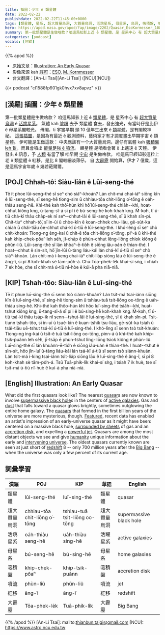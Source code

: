 ```yaml
---
title: 插圖：少年 ê 類星體
date: 2022-02-22
publishdate: 2022-02-22T11:45:00+0800
tags: [類星體, 星系, 超大質量烏洞, 大質量烏洞, 活跳星系, 母星系, 烏洞, 吸積盤, 噴流, 紅移, 大霹靂]
hero: https://apod.nasa.gov/apod/fap/image/2202/Quasar_EsoKormesser_1080.jpg
summary: 第一批類星體是生做啥款？咱這馬知影上近 ê 類星體，是 星系中心 有 超大質量烏洞 ê 活跳星系。
categories: [podcast]
vocals: [阿錕]
---
```


{{% apod %}}

- 原始文章：[Illustration: An Early Quasar](https://apod.nasa.gov/apod/ap220222.html)
- 影像來源 kah [許可](https://www.eso.org/public/outreach/copyright/)：[ESO](https://www.eso.org/), [M. Kornmesser](https://en.wikipedia.org/wiki/Martin_Kornmesser)
- 台文翻譯：[An-Li Tsai][An-Li Tsai] ([NCU][NCU])

{{< podcast "cl1588fp901gk0hvx7xv8apvz" >}}

## [漢羅] 插圖：少年 ê 類星體
第一批類星體是生做啥款？
咱這馬知影上近 ê [類星體][quasar]，是 星系中心 有 [超大質量烏洞][supermassive black hole t] ê [活跳星系][active galaxies]。
氣體 kah [塗粉][dust] 去予 類星體 食去，發出強光，有當時仔是比伊 ê 母星系閣較光。
毋閣，tī 宇宙早期 頭 10 億年生出來 ê [類星體][quasars]，是有閣較神祕。
[這張插圖][Featured]，是因為有最近 ê 觀測資料，藝術家才有才調度畫出早期宇宙 ê 類星體。
伊可能是生做這款：
中央應該有一个大質量烏洞，邊仔有氣體 kah [吸積盤][accretion disk] [leh 踅][surrounded by sheets]，而且會噴出 [能量足強 ê 噴流][powerful jet]。
類星體 是咱看會著 ê 上遙遠 ê 天體。
伊發出 ê 訊息，予 [人類][humanity] 有當了解 咱早期 [宇宙][intervening universe t] 是生做啥款。
咱這馬已經知影這粒上老 ê 類星體 ê 紅移，是比 8 閣較細淡薄仔。
自 [大霹靂][Big Bang] 開始算，伊才 7 億歲，這是這馬宇宙年歲 ê 幾若葩爾爾。



## [POJ] Chhah-tô͘: Siàu-liân ê Lūi-seng-thé
Tē it phoe lūi-seng-thé sī seⁿ chò siáⁿ-khoán?
Lán chit-má chai-iáⁿ siōng kīn ê lūi-seng-thé, sī seng-hē tiong-sim ū chhiau-tōa chit-liōng o͘-tōng ê oa̍h-thiàu seng-hē.
Khì-thé kah thô͘-hún khì hō͘ lūi-seng-thé chia̍h--khì, hoat-chhut kiông kng, ū-tang-sî-á sī pí i ê bú-seng-hē koh-khah kng.
M̄-koh, tī ú-tiū chá-kî thâu cha̍p-ek nî seⁿ--chhut-lâi ê lūi-seng-thé, sī ū khah sîn-pì.
Chit-tiuⁿ chhah-tô͘, sī in-ūi ū chòe-kīn ê koan-chhek chu-liāu, gē-su̍t-ka chiah ū châi-tiāu ōe-chhut chá-kî ú-tiū ê lūi-seng-thé.
I khó-lêng sī seⁿ chò chit-khoán:
Tiong-ng èng-kai ū chi̍t-ê tōa chit-liōng o͘-tōng, piⁿ-á ū khì-thé kah khip-chek-pôaⁿ leh se̍h, jī-cha̍p ē phùn-chhut lêng-liōng chiok kiông ê phùn-liû.
Lūi-seng-thé sī lán khòaⁿ-ē-tio̍h ê siōng iâu-oán ê thian-thé.
I hoat--chhut ê sìn-sit, hō͘ jîn-lūi ū-tàng liáu-kái lán chá-kî ú-tiū sī seⁿ chò siáⁿ-khoán.
Lán chit-má í-keng chai-iáⁿ chi̍t-lia̍p siōng lāu ê lūi-seng-thé ê âng-î, sī pí 8 koh-khah sè tām-po̍h-á.
Chū Tōa-phek-le̍k khai-sí sǹg, i chiah 7 ek hòe, che sī chit-má ú-tiū nî-hòe ê kúi-ā pha niā-niā.

## [KIP] Tshah-tôo: Siàu-liân ê Luī-sing-thé
Tē it phue luī-sing-thé sī senn tsò siánn-khuán?
Lán tsit-má tsai-iánn siōng kīn ê luī-sing-thé, sī sing-hē tiong-sim ū tshiau-tuā tsit-liōng oo-tōng ê ua̍h-thiàu sing-hē.
Khì-thé kah thôo-hún khì hōo luī-sing-thé tsia̍h--khì, huat-tshut kiông kng, ū-tang-sî-á sī pí i ê bú-sing-hē koh-khah kng.
M̄-koh, tī ú-tiū tsá-kî thâu tsa̍p-ik nî senn--tshut-lâi ê luī-sing-thé, sī ū khah sîn-pì.
Tsit-tiunn tshah-tôo, sī in-uī ū tsuè-kīn ê kuan-tshik tsu-liāu, gē-su̍t-ka tsiah ū tsâi-tiāu uē-tshut tsá-kî ú-tiū ê luī-sing-thé.
I khó-lîng sī senn tsò tsit-khuán:
Tiong-ng ìng-kai ū tsi̍t-ê tuā tsit-liōng oo-tōng, pinn-á ū khì-thé kah khip-tsik-puânn leh se̍h, jī-tsa̍p ē phùn-tshut lîng-liōng tsiok kiông ê phùn-liû.
Luī-sing-thé sī lán khuànn-ē-tio̍h ê siōng iâu-uán ê thian-thé.
I huat--tshut ê sìn-sit, hōo jîn-luī ū-tàng liáu-kái lán tsá-kî ú-tiū sī senn tsò siánn-khuán.
Lán tsit-má í-king tsai-iánn tsi̍t-lia̍p siōng lāu ê luī-sing-thé ê âng-î, sī pí 8 koh-khah sè tām-po̍h-á.
Tsū Tuā-phik-li̍k khai-sí sǹg, i tsiah 7 ik huè, tse sī tsit-má ú-tiū nî-huè ê kuí-ā pha niā-niā.

## [English] Illustration: An Early Quasar
What did the first quasars look like?
The nearest [quasar][quasar]s are now known to involve [supermassive black hole][supermassive black hole e]s in the centers of [active galaxies][active galaxies].
Gas and [dust][dust] that falls toward a quasar glows brightly, sometimes outglowing the entire home galaxy.
The [quasars][quasars] that formed in the first billion years of the universe are more mysterious, though.
[Featured][Featured], recent data has enabled an artist's impression of an early-universe quasar as it might have been: centered on a massive black hole, [surrounded by sheets][surrounded by sheets] of gas and an [accretion disk][accretion disk], and expelling a [powerful jet][powerful jet].
Quasars are among the most distant objects we see and give [humanity][humanity] unique information about the early and [intervening universe][intervening universe e].
The oldest quasars currently known are seen at just short of [redshift][redshift] 8 -- only 700 million years after the [Big Bang][Big Bang] -- when the universe was only a few percent of its current age.

## 詞彙學習

|漢羅|POJ|KIP|華語|English|
|-|-|-|-|-|
|類星體|lūi-seng-thé|luī-sing-thé|類星體|quasar|
|超大質量烏洞|chhiau-tōa chit-liōng o͘-tōng|tshiau-tuā tsit-liōng oo-tōng|超大質量烏洞|supermassive black hole|
|活跳星系|oa̍h-thiàu seng-hē|ua̍h-thiàu sing-hē|活躍星系|active galaxies|
|母星系|bú-seng-hē|bú-sing-hē|母星系|home galaxies|
|吸積盤|khip-chek-pôaⁿ|khip-tsik-puânn|吸積盤|accretion disk|
|噴流|phùn-liû|phùn-liû|噴流|jet|
|紅移|âng-î|âng-î|紅移|redshift|
|大霹靂|Tōa-phek-le̍k|Tuā-phik-li̍k|大霹靂|Big Bang|

{{% /apod %}}
[An-Li Tsai]: mailto:thianbun.taigi@gmail.com
[NCU]: https://www.astro.ncu.edu.tw


[quasar]:https://en.wikipedia.org/wiki/Quasar
[supermassive black hole e]:https://apod.nasa.gov/apod/ap210331.html
[supermassive black hole t]:https://apod.tw/daily/20210331/
[active galaxies]:https://imagine.gsfc.nasa.gov/science/objects/active_galaxies1.html
[dust]:https://apod.nasa.gov/apod/ap030706.html
[quasars]:https://astronomy.swin.edu.au/cosmos/q/quasar
[Featured]:https://www.eso.org/public/images/eso1122a/
[surrounded by sheets]:https://sbly-web-prod-shareably.netdna-ssl.com/wp-content/uploads/2019/04/24100853/Screen-Shot-2019-04-24-at-1.07.37-PM.png
[accretion disk]:https://svs.gsfc.nasa.gov/13326
[powerful jet]:https://apod.nasa.gov/apod/ap180716.html
[humanity]:https://apod.nasa.gov/apod/ap190818.html
[intervening universe e]:https://apod.nasa.gov/apod/ap211017.html
[intervening universe t]:https://apod.tw/daily/20211017/
[redshift]:https://apod.nasa.gov/apod/ap130408.html
[Big Bang]:https://spaceplace.nasa.gov/big-bang/en/
